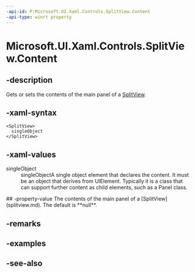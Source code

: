 ```yaml
---
-api-id: P:Microsoft.UI.Xaml.Controls.SplitView.Content
-api-type: winrt property
---
```


<!-- Property syntax
public Windows.UI.Xaml.UIElement Content { get;  set; }
-->

# Microsoft.UI.Xaml.Controls.SplitView.Content

## -description
Gets or sets the contents of the main panel of a [SplitView](splitview.md).

## -xaml-syntax
```xaml
<SplitView>
  singleObject
</SplitView>

```


## -xaml-values
<dl><dt>singleObject</dt><dd>singleObjectA single object element that declares the content. It must be an object that derives from UIElement. Typically it is a class that can support further content as child elements, such as a Panel class.</dd>
</dl>
## -property-value
The contents of the main panel of a [SplitView](splitview.md). The default is **null**.

## -remarks

## -examples

## -see-also

